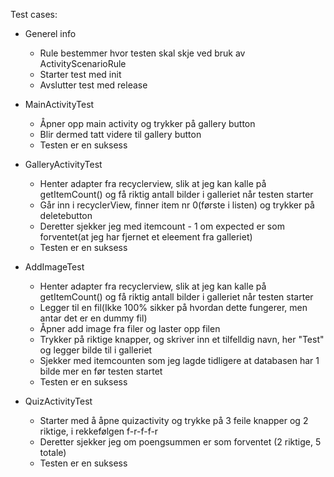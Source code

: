Test cases:
  * Generel info
    - Rule bestemmer hvor testen skal skje ved bruk av ActivityScenarioRule
    - Starter test med init
    - Avslutter test med release

  * MainActivityTest
    - Åpner opp main activity og trykker på gallery button
    - Blir dermed tatt videre til gallery button
    - Testen er en suksess

  * GalleryActivityTest
    - Henter adapter fra recyclerview, slik at jeg kan kalle på getItemCount() og få riktig antall bilder i galleriet når testen starter
    - Går inn i recyclerView, finner item nr 0(første i listen) og trykker på deletebutton
    - Deretter sjekker jeg med itemcount - 1 om expected er som forventet(at jeg har fjernet et eleement fra galleriet)
    - Testen er en suksess

  * AddImageTest
    - Henter adapter fra recyclerview, slik at jeg kan kalle på getItemCount() og få riktig antall bilder i galleriet når testen starter
    - Legger til en fil(Ikke 100% sikker på hvordan dette fungerer, men antar det er en dummy fil) 
    - Åpner add image fra filer og laster opp filen
    - Trykker på riktige knapper, og skriver inn et tilfelldig navn, her "Test" og legger bilde til i galleriet
    - Sjekker med itemcounten som jeg lagde tidligere at databasen har 1 bilde mer en før testen startet
    - Testen er en suksess

  * QuizActivityTest
    - Starter med å åpne quizactivity og trykke på 3 feile knapper og 2 riktige, i rekkefølgen f-r-f-f-r
    - Deretter sjekker jeg om poengsummen er som forventet (2 riktige, 5 totale)
    - Testen er en suksess
